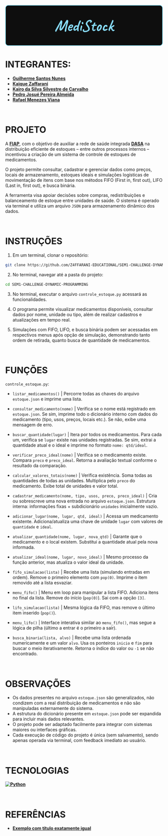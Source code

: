 ![banner](./assets/banner.png)

# INTEGRANTES:
- **[Guilherme Santos Nunes](https://github.com/sannunez)**
- **[Kaique Zaffarani](https://github.com/Z4ffarani)**
- **[Kairo da Silva Silvestre de Carvalho](https://github.com/KairoSilvestre)**
- **[Pedro Josué Pereira Almeida](https://github.com/Pedro-Josue)**
- **[Rafael Menezes Viana](https://github.com/vianafs)**

<br>

# PROJETO
A **[FIAP](https://www.fiap.com.br)**, com o objetivo de auxiliar a rede de saúde integrada **[DASA](https://dasa.com.br)** na distribuição eficiente de estoques – entre outros processos internos – incentivou a criação de um sistema de controle de estoques de medicamentos.

O projeto permite consultar, cadastrar e gerenciar dados como preços, locais de armazenamento, estoques ideais e simulações logísticas de movimentação de itens com base nos métodos FIFO (First in, first out), LIFO (Last in, first out), e busca binária.

A ferramenta visa apoiar decisões sobre compras, redistribuições e balanceamento de estoque entre unidades de saúde. O sistema é operado via terminal e utiliza um arquivo `JSON` para armazenamento dinâmico dos dados.

<br>

# INSTRUÇÕES
1. Em um terminal, clonar o repositório:
```bash
git clone https://github.com/Z4FFARANI-EDUCATIONAL/SEM1-CHALLENGE-DYNAMIC-PROGRAMMING
```

2. No terminal, navegar até a pasta do projeto:
```bash
cd SEM1-CHALLENGE-DYNAMIC-PROGRAMMING
```

3. No terminal, executar o arquivo `controle_estoque.py` acessará as funcionalidades.
   
4. O programa permite visualizar medicamentos disponíveis, consultar dados por nome, unidade ou tipo, além de realizar cadastros e atualizações em tempo real.

5. Simulações com FIFO, LIFO, e busca binária podem ser acessadas em respectivos menus após opção de simulação, demonstrando tanto ordem de retirada, quanto busca de quantidade de medicamentos.

<br>

# FUNÇÕES
`controle_estoque.py`:
- `listar_medicamentos()` | Percorre todas as chaves do arquivo `estoque.json` e imprime uma lista.

- `consultar_medicamento(nome)` | Verifica se o nome está registrado em `estoque.json`. Se sim, imprime todo o dicionário interno com dados do medicamento (tipo, usos, preços, locais etc.). Se não, exibe uma mensagem de erro.

- `buscar_quantidade(lugar)` | Itera por todos os medicamentos. Para cada um, verifica se `lugar` existe nas unidades registradas. Se sim, extrai a quantidade atual e o ideal e imprime no formato `nome: qtd/ideal`.

- `verificar_preco_ideal(nome)` | Verifica se o medicamento existe. Compara `preco` e `preco_ideal`. Retorna a avaliação textual conforme o resultado da comparação.

- `calcular_valores_totais(nome)` | Verifica existência. Soma todas as quantidades de todas as unidades. Multiplica pelo `preco` do medicamento. Exibe total de unidades e valor total.

- `cadastrar_medicamento(nome, tipo, usos, preco, preco_ideal)` | Cria ou sobrescreve uma nova entrada no arquivo `estoque.json`. Estrutura interna: informações fixas + subdicionário `unidades` inicialmente vazio.

- `adicionar_lugar(nome, lugar, qtd, ideal)` | Acessa um medicamento existente. Adiciona/atualiza uma chave de unidade `lugar` com valores de `quantidade` e `ideal`.

- `atualizar_quantidade(nome, lugar, nova_qtd)` | Garante que o medicamento e o local existem. Substitui a quantidade atual pela nova informada.

- `atualizar_ideal(nome, lugar, novo_ideal)` | Mesmo processo da função anterior, mas atualiza o valor ideal da unidade.

- `fifo_simulacao(lista)` | Recebe uma lista (simulando entradas em ordem). Remove o primeiro elemento com `pop(0)`. Imprime o item removido até a lista esvaziar.

- `menu_fifo()` | Menu em loop para manipular a lista FIFO. Adiciona itens no final da lista. Remove do início (`pop(0)`). Sai com a opção `[3]`.

- `lifo_simulacao(lista)` | Mesma lógica da FIFO, mas remove o último item inserido (`pop()`).

- `menu_lifo()` | Interface interativa similar ao `menu_fifo()`, mas segue a lógica de pilha (último a entrar é o primeiro a sair).

- `busca_binaria(lista, alvo)` | Recebe uma lista ordenada numericamente e um valor `alvo`. Usa os ponteiros `inicio` e `fim` para buscar o meio iterativamente. Retorna o índice do valor ou `-1` se não encontrado.

<br>

# OBSERVAÇÕES
- Os dados presentes no arquivo `estoque.json` são generalizados, não condizem com a real distribuição de medicamentos e não são manipuladas externamente do sistema.
- A estrutura do dicionário presente em `estoque.json` pode ser expandida para incluir mais dados relevantes.
- O projeto pode ser adaptado facilmente para integrar com sistemas maiores ou interfaces gráficas.
- Cada execução de código do projeto é única (sem salvamento), sendo apenas operada via terminal, com feedback imediato ao usuário.

<br>

# TECNOLOGIAS
**[![Python](https://img.shields.io/badge/python-3670A0?style=for-the-badge&logo=python&logoColor=ffdd54)](https://www.python.org/downloads/)**

<br>

# REFERÊNCIAS
- **[Exemplo com título exatamente igual]()**
